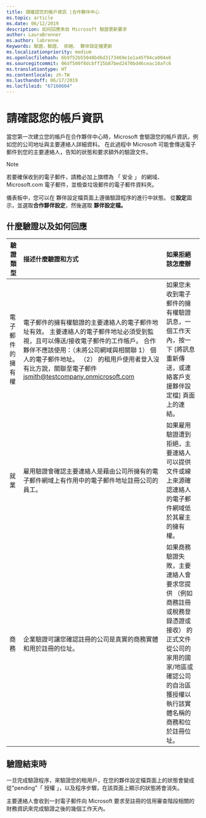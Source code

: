 ```yaml
---
title: 請確認您的帳戶資訊 |合作夥伴中心
ms.topic: article
ms.date: 06/12/2019
description: 如何回應來自 Microsoft 驗證更新要求
author: LauraBrenner
ms.author: labrenne
Keywords: 驗證，驗證、 拒絕、 夥伴設定檔更新
ms.localizationpriority: medium
ms.openlocfilehash: 6b9f52b55048bd6d3173469e1e1a45f94ca004e6
ms.sourcegitcommit: 06df500f8dcbff15b87bed2470bd46ceac18afc6
ms.translationtype: HT
ms.contentlocale: zh-TW
ms.lasthandoff: 06/17/2019
ms.locfileid: "67160604"
---
```

# <a name="verify-your-account-information"></a>請確認您的帳戶資訊

當您第一次建立您的帳戶在合作夥伴中心時，Microsoft 會驗證您的帳戶資訊，例如您的公司地址與主要連絡人詳細資料。 在此過程中 Microsoft 可能會傳送電子郵件到您的主要連絡人，告知的狀態和要求額外的驗證文件。 

>[!Note]
>若要確保收到的電子郵件，請務必加上旗標為 「 安全 」 的網域、 Microsoft.com 電子郵件，並檢查垃圾郵件的電子郵件資料夾。

儀表板中，您可以在 夥伴設定檔頁面上遵循驗證程序的進行中狀態。 從**設定**圖示，並選取**合作夥伴設定**，然後選取 **夥伴設定檔。**

## <a name="what-is-verified-and-how-to-respond"></a>什麼驗證以及如何回應

|**驗證類型**   |**描述什麼驗證和方式**   |**如果拒絕該怎麼辦**   |
|----------------------------|:-----------------------------------|:--------------------------------------|
|電子郵件的擁有權   |電子郵件的擁有權驗證的主要連絡人的電子郵件地址有效。  主要連絡人的電子郵件地址必須受到監視，且可以傳送/接收電子郵件的工作帳戶。  合作夥伴不應該使用：（未將公司網域與相關聯 1） 個人的電子郵件地址。 （2） 的租用戶使用者登入沒有比方說，關聯至電子郵件 jsmith@testcompany.onmicrosoft.com   |如果您未收到電子郵件的擁有權驗證訊息，一個工作天內，按一下 [將訊息重新傳送，或連絡客戶支援夥伴設定檔] 頁面上的連結。|
|就業 |雇用驗證會確認主要連絡人是藉由公司所擁有的電子郵件網域上有作用中的電子郵件地址註冊公司的員工。|如果雇用驗證遭到拒絕，主要連絡人可以提供文件或線上來源確認連絡人的電子郵件網域低於其雇主的擁有權。|
|商務   |企業驗證可讓您確認註冊的公司是真實的商務實體和用於註冊的位址。|如果商務驗證失敗，主要連絡人會要求您提供 （例如商務註冊或稅務登錄憑證或接收） 的正式文件從公司的家用的國家/地區或確認公司的自治區獲授權以執行該實體名稱的商務和位於註冊位址。|

## <a name="when-verification-concludes"></a>驗證結束時

一旦完成驗證程序，來驗證您的租用戶，在您的夥伴設定檔頁面上的狀態會變成從"pending"「 授權 」，以及程序步驟，在該頁面上顯示的狀態將會消失。

主要連絡人會收到一封電子郵件向 Microsoft 要求至註冊的信用審查階段相關的財務資訊來完成驗證之後的幾個工作天內。